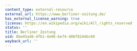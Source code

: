 ```yaml
---
content_type: external-resource
external_url: https://www.berliner-zeitung.de/
has_external_license_warning: true
license: https://en.wikipedia.org/wiki/All_rights_reserved
status: ''
title: Berliner Zeitung
uid: 8be45ad6-4fb1-4e96-be74-406f8244bc69
wayback_url: ''
---
```

